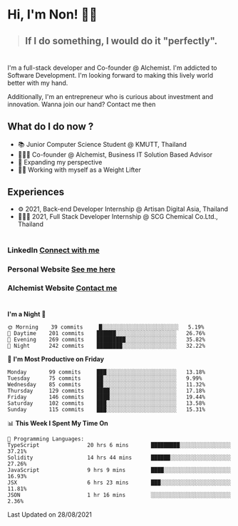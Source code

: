 # Hi, I'm Non! 🖐🏻

> ## If I do something, I would do it "perfectly".

#

I'm a full-stack developer and Co-founder @ Alchemist. I'm addicted to Software Development. I'm looking forward to making this lively world better with my hand.

Additionally, I'm an entrepreneur who is curious about investment and innovation. Wanna join our hand? Contact me then

## What do I do now ?

- 📚 Junior Computer Science Student @ KMUTT, Thailand
- 🧑🏻‍💻 Co-founder @ Alchemist, Business IT Solution Based Advisor
- 🌈 Expanding my perspective
- 🏋🏻 Working with myself as a Weight Lifter

## Experiences

- ⚙️ 2021, Back-end Developer Internship @ Artisan Digital Asia, Thailand
- 🧑🏻‍💻 2021, Full Stack Developer Internship @ SCG Chemical Co.Ltd., Thailand

#

### LinkedIn [Connect with me](https://www.linkedin.com/in/non-nontra/)

### Personal Website [See me here](https://nonnontra.com/)

### Alchemist Website [Contact me](https://alchemist-softwarehouse.co/)

#

<!--START_SECTION:waka-->
**I'm a Night 🦉** 

```text
🌞 Morning    39 commits     █░░░░░░░░░░░░░░░░░░░░░░░░   5.19% 
🌆 Daytime    201 commits    ██████░░░░░░░░░░░░░░░░░░░   26.76% 
🌃 Evening    269 commits    █████████░░░░░░░░░░░░░░░░   35.82% 
🌙 Night      242 commits    ████████░░░░░░░░░░░░░░░░░   32.22%

```
📅 **I'm Most Productive on Friday** 

```text
Monday       99 commits     ███░░░░░░░░░░░░░░░░░░░░░░   13.18% 
Tuesday      75 commits     ██░░░░░░░░░░░░░░░░░░░░░░░   9.99% 
Wednesday    85 commits     ██░░░░░░░░░░░░░░░░░░░░░░░   11.32% 
Thursday     129 commits    ████░░░░░░░░░░░░░░░░░░░░░   17.18% 
Friday       146 commits    ████░░░░░░░░░░░░░░░░░░░░░   19.44% 
Saturday     102 commits    ███░░░░░░░░░░░░░░░░░░░░░░   13.58% 
Sunday       115 commits    ███░░░░░░░░░░░░░░░░░░░░░░   15.31%

```


📊 **This Week I Spent My Time On** 

```text
💬 Programming Languages: 
TypeScript               20 hrs 6 mins       █████████░░░░░░░░░░░░░░░░   37.21% 
Solidity                 14 hrs 44 mins      ██████░░░░░░░░░░░░░░░░░░░   27.26% 
JavaScript               9 hrs 9 mins        ████░░░░░░░░░░░░░░░░░░░░░   16.93% 
JSX                      6 hrs 23 mins       ███░░░░░░░░░░░░░░░░░░░░░░   11.81% 
JSON                     1 hr 16 mins        ░░░░░░░░░░░░░░░░░░░░░░░░░   2.36%

```


 Last Updated on 28/08/2021
<!--END_SECTION:waka-->
